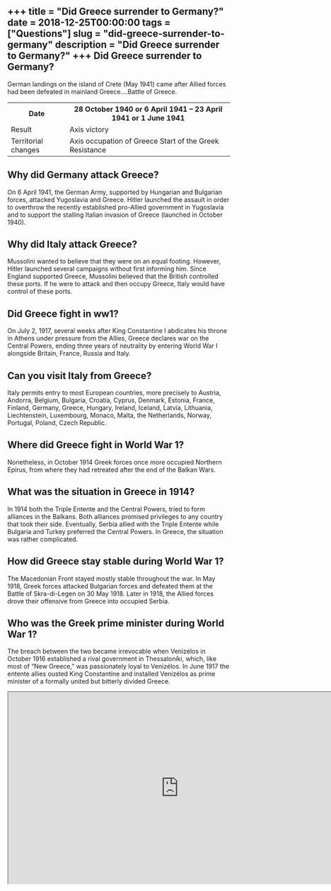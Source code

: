 +++
title = "Did Greece surrender to Germany?"
date = 2018-12-25T00:00:00
tags = ["Questions"]
slug = "did-greece-surrender-to-germany"
description = "Did Greece surrender to Germany?"
+++
Did Greece surrender to Germany?
--------------------------------

German landings on the island of Crete (May 1941) came after Allied forces had been defeated in mainland Greece….Battle of Greece.

<table><tr><th>Date</th><th>28 October 1940 or 6 April 1941 – 23 April 1941 or 1 June 1941</th></tr><tr><td>Result</td><td>Axis victory</td></tr><tr><td>Territorial changes</td><td>Axis occupation of Greece Start of the Greek Resistance</td></tr></table>

Why did Germany attack Greece?
------------------------------

On 6 April 1941, the German Army, supported by Hungarian and Bulgarian forces, attacked Yugoslavia and Greece. Hitler launched the assault in order to overthrow the recently established pro-Allied government in Yugoslavia and to support the stalling Italian invasion of Greece (launched in October 1940).

Why did Italy attack Greece?
----------------------------

Mussolini wanted to believe that they were on an equal footing. However, Hitler launched several campaigns without first informing him. Since England supported Greece, Mussolini believed that the British controlled these ports. If he were to attack and then occupy Greece, Italy would have control of these ports.

Did Greece fight in ww1?
------------------------

On July 2, 1917, several weeks after King Constantine I abdicates his throne in Athens under pressure from the Allies, Greece declares war on the Central Powers, ending three years of neutrality by entering World War I alongside Britain, France, Russia and Italy.

Can you visit Italy from Greece?
--------------------------------

Italy permits entry to most European countries, more precisely to Austria, Andorra, Belgium, Bulgaria, Croatia, Cyprus, Denmark, Estonia, France, Finland, Germany, Greece, Hungary, Ireland, Iceland, Latvia, Lithuania, Liechtenstein, Luxembourg, Monaco, Malta, the Netherlands, Norway, Portugal, Poland, Czech Republic.

Where did Greece fight in World War 1?
--------------------------------------

Nonetheless, in October 1914 Greek forces once more occupied Northern Epirus, from where they had retreated after the end of the Balkan Wars.

What was the situation in Greece in 1914?
-----------------------------------------

In 1914 both the Triple Entente and the Central Powers, tried to form alliances in the Balkans. Both alliances promised privileges to any country that took their side. Eventually, Serbia allied with the Triple Entente while Bulgaria and Turkey preferred the Central Powers. In Greece, the situation was rather complicated.

How did Greece stay stable during World War 1?
----------------------------------------------

The Macedonian Front stayed mostly stable throughout the war. In May 1918, Greek forces attacked Bulgarian forces and defeated them at the Battle of Skra-di-Legen on 30 May 1918. Later in 1918, the Allied forces drove their offensive from Greece into occupied Serbia.

Who was the Greek prime minister during World War 1?
----------------------------------------------------

The breach between the two became irrevocable when Venizélos in October 1916 established a rival government in Thessaloníki, which, like most of “New Greece,” was passionately loyal to Venizélos. In June 1917 the entente allies ousted King Constantine and installed Venizélos as prime minister of a formally united but bitterly divided Greece.

<iframe allow="accelerometer; autoplay; clipboard-write; encrypted-media; gyroscope; picture-in-picture" allowfullscreen="" class="__youtube_prefs__  epyt-is-override  no-lazyload" data-no-lazy="1" data-origheight="433" data-origwidth="770" data-skipgform_ajax_framebjll="" height="433" id="_ytid_34532" loading="lazy" src="https://www.youtube.com/embed/_jDBQijICTo?enablejsapi=1&autoplay=0&cc_load_policy=0&cc_lang_pref=&iv_load_policy=1&loop=0&modestbranding=0&rel=1&fs=1&playsinline=0&autohide=2&theme=dark&color=red&controls=1&" title="YouTube player" width="770"></iframe>